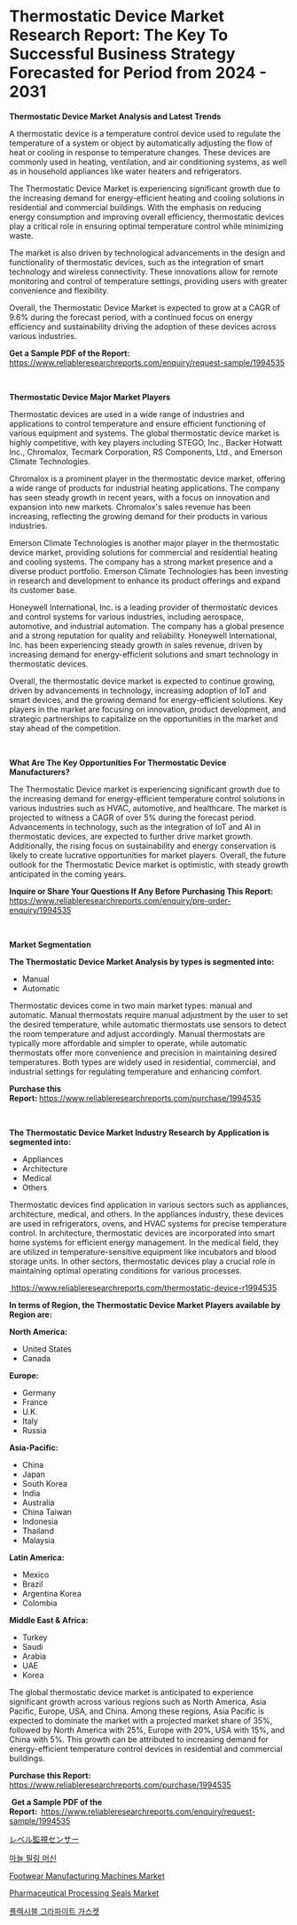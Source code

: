 <p><h1>Thermostatic Device Market Research Report: The Key To Successful Business Strategy Forecasted for Period from 2024 - 2031</h1></p><p><strong>Thermostatic Device Market Analysis and Latest Trends</strong></p>
<p><p>A thermostatic device is a temperature control device used to regulate the temperature of a system or object by automatically adjusting the flow of heat or cooling in response to temperature changes. These devices are commonly used in heating, ventilation, and air conditioning systems, as well as in household appliances like water heaters and refrigerators.</p><p>The Thermostatic Device Market is experiencing significant growth due to the increasing demand for energy-efficient heating and cooling solutions in residential and commercial buildings. With the emphasis on reducing energy consumption and improving overall efficiency, thermostatic devices play a critical role in ensuring optimal temperature control while minimizing waste.</p><p>The market is also driven by technological advancements in the design and functionality of thermostatic devices, such as the integration of smart technology and wireless connectivity. These innovations allow for remote monitoring and control of temperature settings, providing users with greater convenience and flexibility.</p><p>Overall, the Thermostatic Device Market is expected to grow at a CAGR of 9.6% during the forecast period, with a continued focus on energy efficiency and sustainability driving the adoption of these devices across various industries.</p></p>
<p><strong>Get a Sample PDF of the Report:&nbsp;</strong> <a href="https://www.reliableresearchreports.com/enquiry/request-sample/1994535">https://www.reliableresearchreports.com/enquiry/request-sample/1994535</a></p>
<p>&nbsp;</p>
<p><strong>Thermostatic Device Major Market Players</strong></p>
<p><p>Thermostatic devices are used in a wide range of industries and applications to control temperature and ensure efficient functioning of various equipment and systems. The global thermostatic device market is highly competitive, with key players including STEGO, Inc., Backer Hotwatt Inc., Chromalox, Tecmark Corporation, RS Components, Ltd., and Emerson Climate Technologies.</p><p>Chromalox is a prominent player in the thermostatic device market, offering a wide range of products for industrial heating applications. The company has seen steady growth in recent years, with a focus on innovation and expansion into new markets. Chromalox's sales revenue has been increasing, reflecting the growing demand for their products in various industries.</p><p>Emerson Climate Technologies is another major player in the thermostatic device market, providing solutions for commercial and residential heating and cooling systems. The company has a strong market presence and a diverse product portfolio. Emerson Climate Technologies has been investing in research and development to enhance its product offerings and expand its customer base.</p><p>Honeywell International, Inc. is a leading provider of thermostatic devices and control systems for various industries, including aerospace, automotive, and industrial automation. The company has a global presence and a strong reputation for quality and reliability. Honeywell International, Inc. has been experiencing steady growth in sales revenue, driven by increasing demand for energy-efficient solutions and smart technology in thermostatic devices.</p><p>Overall, the thermostatic device market is expected to continue growing, driven by advancements in technology, increasing adoption of IoT and smart devices, and the growing demand for energy-efficient solutions. Key players in the market are focusing on innovation, product development, and strategic partnerships to capitalize on the opportunities in the market and stay ahead of the competition.</p></p>
<p>&nbsp;</p>
<p><strong>What Are The Key Opportunities For Thermostatic Device Manufacturers?</strong></p>
<p><p>The Thermostatic Device market is experiencing significant growth due to the increasing demand for energy-efficient temperature control solutions in various industries such as HVAC, automotive, and healthcare. The market is projected to witness a CAGR of over 5% during the forecast period. Advancements in technology, such as the integration of IoT and AI in thermostatic devices, are expected to further drive market growth. Additionally, the rising focus on sustainability and energy conservation is likely to create lucrative opportunities for market players. Overall, the future outlook for the Thermostatic Device market is optimistic, with steady growth anticipated in the coming years.</p></p>
<p><strong>Inquire or Share Your Questions If Any Before Purchasing This Report:</strong> <a href="https://www.reliableresearchreports.com/enquiry/pre-order-enquiry/1994535">https://www.reliableresearchreports.com/enquiry/pre-order-enquiry/1994535</a></p>
<p>&nbsp;</p>
<p><strong>Market Segmentation</strong></p>
<p><strong>The Thermostatic Device Market Analysis by types is segmented into:</strong></p>
<p><ul><li>Manual</li><li>Automatic</li></ul></p>
<p><p>Thermostatic devices come in two main market types: manual and automatic. Manual thermostats require manual adjustment by the user to set the desired temperature, while automatic thermostats use sensors to detect the room temperature and adjust accordingly. Manual thermostats are typically more affordable and simpler to operate, while automatic thermostats offer more convenience and precision in maintaining desired temperatures. Both types are widely used in residential, commercial, and industrial settings for regulating temperature and enhancing comfort.</p></p>
<p><strong>Purchase this Report:&nbsp;</strong><a href="https://www.reliableresearchreports.com/purchase/1994535">https://www.reliableresearchreports.com/purchase/1994535</a></p>
<p>&nbsp;</p>
<p><strong>The Thermostatic Device Market Industry Research by Application is segmented into:</strong></p>
<p><ul><li>Appliances</li><li>Architecture</li><li>Medical</li><li>Others</li></ul></p>
<p><p>Thermostatic devices find application in various sectors such as appliances, architecture, medical, and others. In the appliances industry, these devices are used in refrigerators, ovens, and HVAC systems for precise temperature control. In architecture, thermostatic devices are incorporated into smart home systems for efficient energy management. In the medical field, they are utilized in temperature-sensitive equipment like incubators and blood storage units. In other sectors, thermostatic devices play a crucial role in maintaining optimal operating conditions for various processes.</p></p>
<p><a href="https://www.reliableresearchreports.com/thermostatic-device-r1994535">&nbsp;https://www.reliableresearchreports.com/thermostatic-device-r1994535</a></p>
<p><strong>In terms of Region, the Thermostatic Device Market Players available by Region are:</strong></p>
<p>
    <p> <strong> North America: </strong>
        <ul>
            <li>United States</li>
            <li>Canada</li>
        </ul>
        </p> 
    <p> <strong> Europe: </strong>
        <ul>
            <li>Germany</li>
            <li>France</li>
            <li>U.K.</li>
            <li>Italy</li>
            <li>Russia</li>
        </ul>
        </p> 
    <p> <strong> Asia-Pacific: </strong>
        <ul>
            <li>China</li>
            <li>Japan</li>
            <li>South Korea</li>
            <li>India</li>
            <li>Australia</li>
            <li>China Taiwan</li>
            <li>Indonesia</li>
            <li>Thailand</li>
            <li>Malaysia</li>
        </ul>
        </p> 
    <p> <strong> Latin America: </strong>
        <ul>
            <li>Mexico</li>
            <li>Brazil</li>
            <li>Argentina Korea</li>
            <li>Colombia</li>
        </ul>
        </p> 
    <p> <strong> Middle East & Africa: </strong>
        <ul>
            <li>Turkey</li>
            <li>Saudi</li>
            <li>Arabia</li>
            <li>UAE</li>
            <li>Korea</li>
        </ul>
    </p>
    </p>
<p><p>The global thermostatic device market is anticipated to experience significant growth across various regions such as North America, Asia Pacific, Europe, USA, and China. Among these regions, Asia Pacific is expected to dominate the market with a projected market share of 35%, followed by North America with 25%, Europe with 20%, USA with 15%, and China with 5%. This growth can be attributed to increasing demand for energy-efficient temperature control devices in residential and commercial buildings.</p></p>
<p><strong>Purchase this Report: </strong><a href="https://www.reliableresearchreports.com/purchase/1994535">https://www.reliableresearchreports.com/purchase/1994535</a></p>
<p>&nbsp;<strong>Get a Sample PDF of the Report:&nbsp;&nbsp;</strong><a href="https://www.reliableresearchreports.com/enquiry/request-sample/1994535">https://www.reliableresearchreports.com/enquiry/request-sample/1994535</a></p>
<p><strong></strong></p>
<p><p><a href="https://github.com/AriMuller2009/Market-Research-Report-List-2/blob/main/7597537158528.md">レベル監視センサー</a></p><p><a href="https://github.com/DavidCarter19662022/Market-Research-Report-List-1/blob/main/5933455170060.md">마늘 필링 머신</a></p><p><a href="https://github.com/sajonf007/Market-Research-Report-List-1/blob/main/footwear-manufacturing-machines-market.md">Footwear Manufacturing Machines Market</a></p><p><a href="https://github.com/ernidarwin455/Market-Research-Report-List-1/blob/main/pharmaceutical-processing-seals-market.md">Pharmaceutical Processing Seals Market</a></p><p><a href="https://github.com/oajzkywllm460/Market-Research-Report-List-2/blob/main/6867159170061.md">플렉시블 그라파이트 가스켓</a></p></p>